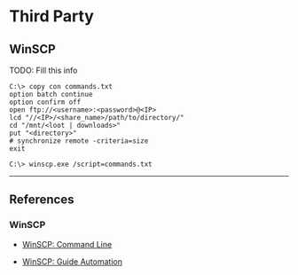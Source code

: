 # Third Party

## WinSCP

TODO: Fill this info

```
C:\> copy con commands.txt
option batch continue
option confirm off
open ftp://<username>:<password>@<IP>
lcd "//<IP>/<share_name>/path/to/directory/"
cd "/mnt/<loot | downloads>"
put "<directory>"
# synchronize remote -criteria=size
exit
```

```
C:\> winscp.exe /script=commands.txt
```

---
## References

### WinSCP

- [WinSCP: Command Line](https://winscp.net/eng/docs/commandline)

- [WinSCP: Guide Automation](https://winscp.net/eng/docs/guide_automation)